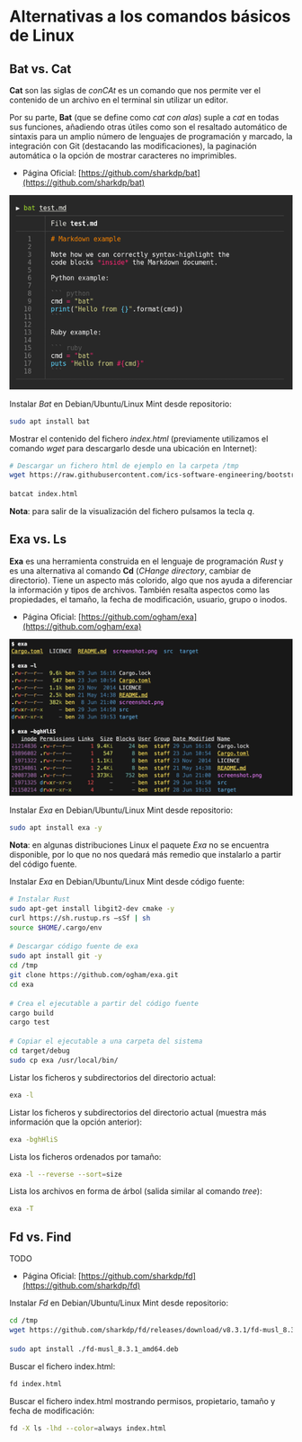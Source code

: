 # Alternativas a los comandos básicos de Linux

## Bat vs. Cat

**Cat** son las siglas de _conCAt_ es un comando que nos permite ver el contenido de un archivo en el terminal sin utilizar un editor.

Por su parte, **Bat** (que se define como _cat con alas_) suple a _cat_ en todas sus funciones, añadiendo otras útiles como son el resaltado automático de sintaxis para un amplio número de lenguajes de programación y marcado, la integración con Git (destacando las modificaciones), la paginación automática o la opción de mostrar caracteres no imprimibles.

* Página Oficial: [https://github.com/sharkdp/bat](https://github.com/sharkdp/bat) 

![bat01][bat01]

Instalar _Bat_ en Debian/Ubuntu/Linux Mint desde repositorio:

```bash
sudo apt install bat
```

Mostrar el contenido del fichero _index.html_ (previamente utilizamos el comando _wget_ para descargarlo desde una ubicación en Internet):

```bash
# Descargar un fichero html de ejemplo en la carpeta /tmp
wget https://raw.githubusercontent.com/ics-software-engineering/bootstrap-example-intro/master/index.html

batcat index.html
```

**Nota**: para salir de la visualización del fichero pulsamos la tecla _q_.

## Exa vs. Ls

**Exa** es una herramienta construida en el lenguaje de programación _Rust_ y es una alternativa al comando **Cd** (_CHange directory_, cambiar de directorio). Tiene un aspecto más colorido, algo que nos ayuda a diferenciar la información y tipos de archivos. También resalta aspectos como las propiedades, el tamaño, la fecha de modificación, usuario, grupo o inodos.

* Página Oficial: [https://github.com/ogham/exa](https://github.com/ogham/exa) 

![exa01][exa01]

Instalar _Exa_ en Debian/Ubuntu/Linux Mint desde repositorio:

```bash
sudo apt install exa -y
```

**Nota**: en algunas distribuciones Linux el paquete _Exa_ no se encuentra disponible, por lo que no nos quedará más remedio que instalarlo a partir del código fuente.

Instalar _Exa_ en Debian/Ubuntu/Linux Mint desde código fuente:

```bash
# Instalar Rust
sudo apt-get install libgit2-dev cmake -y
curl https://sh.rustup.rs –sSf | sh
source $HOME/.cargo/env

# Descargar código fuente de exa
sudo apt install git -y
cd /tmp
git clone https://github.com/ogham/exa.git
cd exa

# Crea el ejecutable a partir del código fuente
cargo build
cargo test

# Copiar el ejecutable a una carpeta del sistema
cd target/debug
sudo cp exa /usr/local/bin/
```

Listar los ficheros y subdirectorios del directorio actual:

```bash
exa -l
```

Listar los ficheros y subdirectorios del directorio actual (muestra más información que la opción anterior):

```bash
exa -bghHliS
```

Lista los ficheros ordenados por tamaño:

```bash
exa -l --reverse --sort=size
```

Lista los archivos en forma de árbol (salida similar al comando _tree_):

```bash
exa -T
```

## Fd vs. Find

TODO

* Página Oficial: [https://github.com/sharkdp/fd](https://github.com/sharkdp/fd)

Instalar _Fd_ en Debian/Ubuntu/Linux Mint desde repositorio:

```bash
cd /tmp
wget https://github.com/sharkdp/fd/releases/download/v8.3.1/fd-musl_8.3.1_amd64.deb

sudo apt install ./fd-musl_8.3.1_amd64.deb
```

Buscar el fichero index.html:

```bash
fd index.html
```

Buscar el fichero index.html mostrando permisos, propietario, tamaño y fecha de modificación:

```bash
fd -X ls -lhd --color=always index.html
```

[bat01]: ./img/bat01.png "Bat - Alternativa al comando Cat"
[exa01]: ./img/exa01.png "Exa - Alternativa al comando Ls"